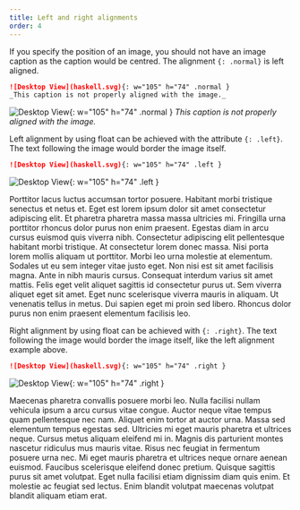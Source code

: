 ```yaml
---
title: Left and right alignments
order: 4
---
```


If you specify the position of an image, you should not have an image caption as
the caption would be centred. The alignment `{: .normal}` is left aligned.

```md
![Desktop View](haskell.svg){: w="105" h="74" .normal }
_This caption is not properly aligned with the image._
```

![Desktop View](haskell.svg){: w="105" h="74" .normal }
_This caption is not properly aligned with the image._

Left alignment by using float can be achieved with the attribute
`{: .left}`. The text following the image would border the image itself.

```md
![Desktop View](haskell.svg){: w="105" h="74" .left }
```

![Desktop View](haskell.svg){: w="105" h="74" .left }

Porttitor lacus luctus accumsan tortor posuere. Habitant morbi tristique
senectus et netus et. Eget est lorem ipsum dolor sit amet consectetur adipiscing
elit. Et pharetra pharetra massa massa ultricies mi. Fringilla urna porttitor
rhoncus dolor purus non enim praesent. Egestas diam in arcu cursus euismod quis
viverra nibh. Consectetur adipiscing elit pellentesque habitant morbi
tristique. At consectetur lorem donec massa. Nisi porta lorem mollis aliquam ut
porttitor. Morbi leo urna molestie at elementum. Sodales ut eu sem integer vitae
justo eget. Non nisi est sit amet facilisis magna. Ante in nibh mauris
cursus. Consequat interdum varius sit amet mattis. Felis eget velit aliquet
sagittis id consectetur purus ut. Sem viverra aliquet eget sit amet. Eget nunc
scelerisque viverra mauris in aliquam. Ut venenatis tellus in metus. Dui sapien
eget mi proin sed libero. Rhoncus dolor purus non enim praesent elementum
facilisis leo.

Right alignment by using float can be achieved with `{: .right}`. The text
following the image would border the image itself, like the left alignment
example above.

```md
![Desktop View](haskell.svg){: w="105" h="74" .right }
```

![Desktop View](haskell.svg){: w="105" h="74" .right }

Maecenas pharetra convallis posuere morbi leo. Nulla facilisi nullam vehicula
ipsum a arcu cursus vitae congue. Auctor neque vitae tempus quam pellentesque
nec nam. Aliquet enim tortor at auctor urna. Massa sed elementum tempus egestas
sed. Ultricies mi eget mauris pharetra et ultrices neque. Cursus metus aliquam
eleifend mi in. Magnis dis parturient montes nascetur ridiculus mus mauris
vitae. Risus nec feugiat in fermentum posuere urna nec. Mi eget mauris pharetra
et ultrices neque ornare aenean euismod. Faucibus scelerisque eleifend donec
pretium. Quisque sagittis purus sit amet volutpat. Eget nulla facilisi etiam
dignissim diam quis enim. Et molestie ac feugiat sed lectus. Enim blandit
volutpat maecenas volutpat blandit aliquam etiam erat.
